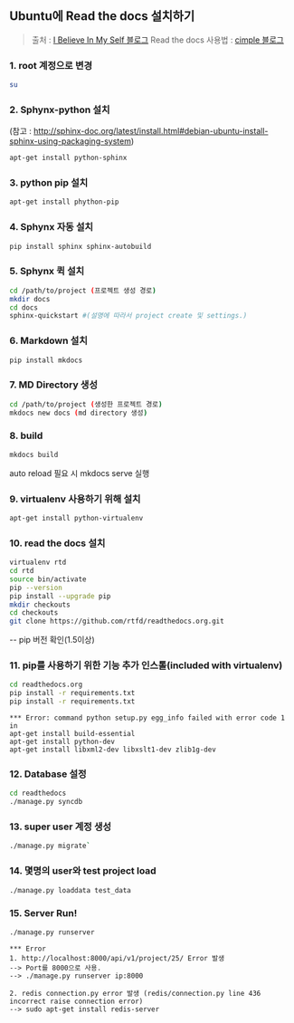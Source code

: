 ## Ubuntu에 Read the docs 설치하기

> 출처 : [I Believe In My Self 블로그](http://michaelchelen.net/81fa/install-jekyll-2-ubuntu-14-04/)
> Read the docs 사용법 : [cimple 블로그](http://cimple.tistory.com/416)

### 1. root 계정으로 변경
```bash
su 
```
### 2. Sphynx-python 설치 

(참고 : http://sphinx-doc.org/latest/install.html#debian-ubuntu-install-sphinx-using-packaging-system)
```bash
apt-get install python-sphinx
```
### 3. python pip 설치
```bash
apt-get install phython-pip
```
### 4. Sphynx 자동 설치 
```bash
pip install sphinx sphinx-autobuild
```
### 5. Sphynx 퀵 설치
```bash
cd /path/to/project (프로젝트 생성 경로)
mkdir docs
cd docs
sphinx-quickstart #(설명에 따라서 project create 및 settings.)
```

### 6. Markdown 설치

```bash
pip install mkdocs
```

### 7. MD Directory 생성
```bash
cd /path/to/project (생성한 프로젝트 경로)
mkdocs new docs (md directory 생성)
```
### 8. build
```bash
mkdocs build
```
auto reload 필요 시 mkdocs serve 실행

### 9. virtualenv 사용하기 위해 설치
```bash
apt-get install python-virtualenv
```
### 10. read the docs 설치
```bash
virtualenv rtd
cd rtd
source bin/activate
pip --version
pip install --upgrade pip
mkdir checkouts
cd checkouts
git clone https://github.com/rtfd/readthedocs.org.git
```
-- pip 버전 확인(1.5이상)
### 11. pip를 사용하기 위한 기능 추가 인스톨(included with virtualenv)
```bash
cd readthedocs.org 
pip install -r requirements.txt
pip install -r requirements.txt 
```


	*** Error: command python setup.py egg_info failed with error code 1 in
	apt-get install build-essential
	apt-get install python-dev
	apt-get install libxml2-dev libxslt1-dev zlib1g-dev

### 12. Database 설정
```bash
cd readthedocs 
./manage.py syncdb
```

### 13. super user 계정 생성

```bash
./manage.py migrate`
```
### 14. 몇명의 user와 test project load

```bash
./manage.py loaddata test_data
```
### 15. Server Run!

```bash
./manage.py runserver
```



	*** Error
	1. http://localhost:8000/api/v1/project/25/ Error 발생
	--> Port를 8000으로 사용.
	--> ./manage.py runserver ip:8000 

	2. redis connection.py error 발생 (redis/connection.py line 436 incorrect raise connection error)
	--> sudo apt-get install redis-server 







